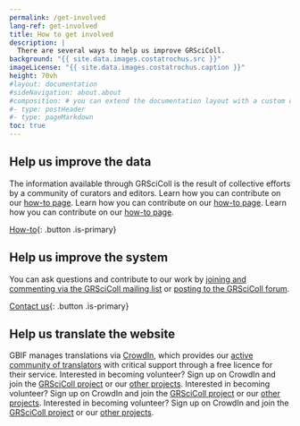 ```yaml
---
permalink: /get-involved
lang-ref: get-involved
title: How to get involved
description: |
  There are several ways to help us improve GRSciColl.
background: "{{ site.data.images.costatrochus.src }}"
imageLicense: "{{ site.data.images.costatrochus.caption }}"
height: 70vh
#layout: documentation
#sideNavigation: about.about
#composition: # you can extend the documentation layout with a custom composition
#- type: postHeader
#- type: pageMarkdown
toc: true
---
```


## Help us improve the data

The information available through GRSciColl is the result of collective efforts by a community of curators and editors. Learn how you can contribute on our [how-to page](/how-to). Learn how you can contribute on our [how-to page](/how-to). Learn how you can contribute on our [how-to page](/how-to).

[How-to](/how-to){: .button .is-primary}

## Help us improve the system

You can ask questions and contribute to our work by [joining and commenting via the GRSciColl mailing list](https://lists.gbif.org/mailman/listinfo/scientific-collections) or [posting to the GRSciColl forum](https://discourse.gbif.org/c/grscicoll/29).

[Contact us](/contact){: .button .is-primary}

## Help us translate the website

GBIF manages translations via [CrowdIn](https://www.crowdin.com), which provides our [active community of translators](https://www.gbif.org/translators) with critical support through a free licence for their service. Interested in becoming volunteer? Sign up on CrowdIn and join the [GRSciColl project](https://crowdin.com/project/grscicoll) or our [other projects](https://crowdin.com/profile/gbif-informatics). Interested in becoming volunteer? Sign up on CrowdIn and join the [GRSciColl project](https://crowdin.com/project/grscicoll) or our [other projects](https://crowdin.com/profile/gbif-informatics). Interested in becoming volunteer? Sign up on CrowdIn and join the [GRSciColl project](https://crowdin.com/project/grscicoll) or our [other projects](https://crowdin.com/profile/gbif-informatics).
